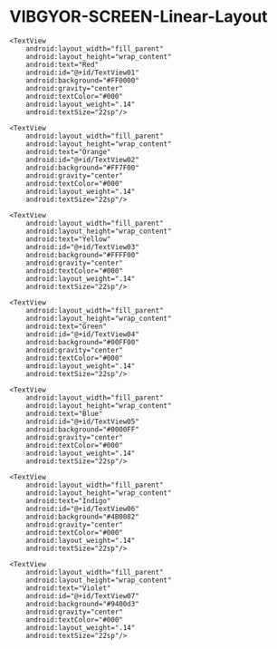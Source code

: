 # VIBGYOR-SCREEN-Linear-Layout

<?xml version="1.0" encoding="utf-8"?>
<LinearLayout xmlns:android="http://schemas.android.com/apk/res/android"
android:layout_width="fill_parent"
    android:layout_height="fill_parent"
    android:orientation="vertical">

    <TextView
        android:layout_width="fill_parent"
        android:layout_height="wrap_content"
        android:text="Red"
        android:id="@+id/TextView01"
        android:background="#FF0000"
        android:gravity="center"
        android:textColor="#000"
        android:layout_weight=".14"
        android:textSize="22sp"/>

    <TextView
        android:layout_width="fill_parent"
        android:layout_height="wrap_content"
        android:text="Orange"
        android:id="@+id/TextView02"
        android:background="#FF7F00"
        android:gravity="center"
        android:textColor="#000"
        android:layout_weight=".14"
        android:textSize="22sp"/>

    <TextView
        android:layout_width="fill_parent"
        android:layout_height="wrap_content"
        android:text="Yellow"
        android:id="@+id/TextView03"
        android:background="#FFFF00"
        android:gravity="center"
        android:textColor="#000"
        android:layout_weight=".14"
        android:textSize="22sp"/>

    <TextView
        android:layout_width="fill_parent"
        android:layout_height="wrap_content"
        android:text="Green"
        android:id="@+id/TextView04"
        android:background="#00FF00"
        android:gravity="center"
        android:textColor="#000"
        android:layout_weight=".14"
        android:textSize="22sp"/>

    <TextView
        android:layout_width="fill_parent"
        android:layout_height="wrap_content"
        android:text="Blue"
        android:id="@+id/TextView05"
        android:background="#0000FF"
        android:gravity="center"
        android:textColor="#000"
        android:layout_weight=".14"
        android:textSize="22sp"/>

    <TextView
        android:layout_width="fill_parent"
        android:layout_height="wrap_content"
        android:text="Indigo"
        android:id="@+id/TextView06"
        android:background="#4B0082"
        android:gravity="center"
        android:textColor="#000"
        android:layout_weight=".14"
        android:textSize="22sp"/>

    <TextView
        android:layout_width="fill_parent"
        android:layout_height="wrap_content"
        android:text="Violet"
        android:id="@+id/TextView07"
        android:background="#9400d3"
        android:gravity="center"
        android:textColor="#000"
        android:layout_weight=".14"
        android:textSize="22sp"/>

</LinearLayout>
